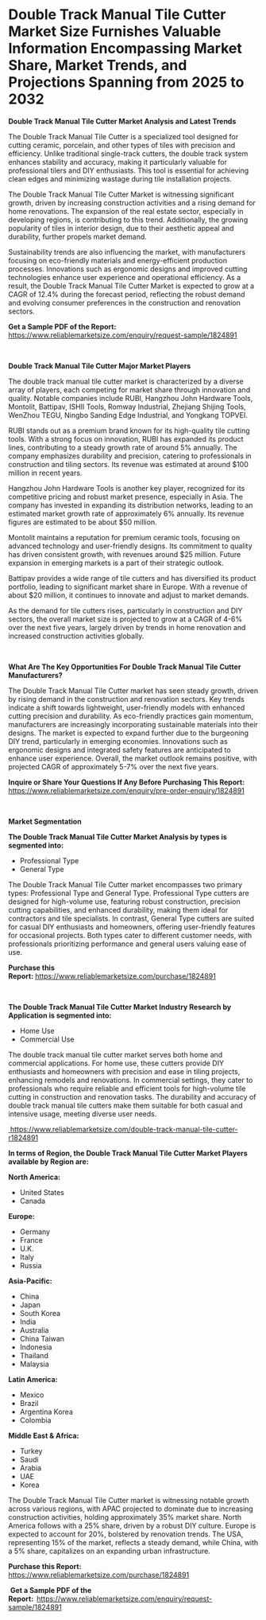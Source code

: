 <p><h1>Double Track Manual Tile Cutter Market Size Furnishes Valuable Information Encompassing Market Share, Market Trends, and Projections Spanning from 2025 to 2032</h1></p><p><strong>Double Track Manual Tile Cutter Market Analysis and Latest Trends</strong></p>
<p><p>The Double Track Manual Tile Cutter is a specialized tool designed for cutting ceramic, porcelain, and other types of tiles with precision and efficiency. Unlike traditional single-track cutters, the double track system enhances stability and accuracy, making it particularly valuable for professional tilers and DIY enthusiasts. This tool is essential for achieving clean edges and minimizing wastage during tile installation projects.</p><p>The Double Track Manual Tile Cutter Market is witnessing significant growth, driven by increasing construction activities and a rising demand for home renovations. The expansion of the real estate sector, especially in developing regions, is contributing to this trend. Additionally, the growing popularity of tiles in interior design, due to their aesthetic appeal and durability, further propels market demand.</p><p>Sustainability trends are also influencing the market, with manufacturers focusing on eco-friendly materials and energy-efficient production processes. Innovations such as ergonomic designs and improved cutting technologies enhance user experience and operational efficiency. As a result, the Double Track Manual Tile Cutter Market is expected to grow at a CAGR of 12.4% during the forecast period, reflecting the robust demand and evolving consumer preferences in the construction and renovation sectors.</p></p>
<p><strong>Get a Sample PDF of the Report:&nbsp;</strong> <a href="https://www.reliablemarketsize.com/enquiry/request-sample/1824891?utm_campaign=3251&utm_medium=2&utm_source=Github&utm_content=ia&utm_term=16042025&utm_id=double-track-manual-tile-cutter">https://www.reliablemarketsize.com/enquiry/request-sample/1824891</a></p>
<p>&nbsp;</p>
<p><strong>Double Track Manual Tile Cutter Major Market Players</strong></p>
<p><p>The double track manual tile cutter market is characterized by a diverse array of players, each competing for market share through innovation and quality. Notable companies include RUBI, Hangzhou John Hardware Tools, Montolit, Battipav, ISHII Tools, Romway Industrial, Zhejiang Shijing Tools, WenZhou TEGU, Ningbo Sanding Edge Industrial, and Yongkang TOPVEI.</p><p>RUBI stands out as a premium brand known for its high-quality tile cutting tools. With a strong focus on innovation, RUBI has expanded its product lines, contributing to a steady growth rate of around 5% annually. The company emphasizes durability and precision, catering to professionals in construction and tiling sectors. Its revenue was estimated at around $100 million in recent years.</p><p>Hangzhou John Hardware Tools is another key player, recognized for its competitive pricing and robust market presence, especially in Asia. The company has invested in expanding its distribution networks, leading to an estimated market growth rate of approximately 6% annually. Its revenue figures are estimated to be about $50 million.</p><p>Montolit maintains a reputation for premium ceramic tools, focusing on advanced technology and user-friendly designs. Its commitment to quality has driven consistent growth, with revenues around $25 million. Future expansion in emerging markets is a part of their strategic outlook.</p><p>Battipav provides a wide range of tile cutters and has diversified its product portfolio, leading to significant market share in Europe. With a revenue of about $20 million, it continues to innovate and adjust to market demands.</p><p>As the demand for tile cutters rises, particularly in construction and DIY sectors, the overall market size is projected to grow at a CAGR of 4-6% over the next five years, largely driven by trends in home renovation and increased construction activities globally.</p></p>
<p>&nbsp;</p>
<p><strong>What Are The Key Opportunities For Double Track Manual Tile Cutter Manufacturers?</strong></p>
<p><p>The Double Track Manual Tile Cutter market has seen steady growth, driven by rising demand in the construction and renovation sectors. Key trends indicate a shift towards lightweight, user-friendly models with enhanced cutting precision and durability. As eco-friendly practices gain momentum, manufacturers are increasingly incorporating sustainable materials into their designs. The market is expected to expand further due to the burgeoning DIY trend, particularly in emerging economies. Innovations such as ergonomic designs and integrated safety features are anticipated to enhance user experience. Overall, the market outlook remains positive, with projected CAGR of approximately 5-7% over the next five years.</p></p>
<p><strong>Inquire or Share Your Questions If Any Before Purchasing This Report:</strong> <a href="https://www.reliablemarketsize.com/enquiry/pre-order-enquiry/1824891?utm_campaign=3251&utm_medium=2&utm_source=Github&utm_content=ia&utm_term=16042025&utm_id=double-track-manual-tile-cutter">https://www.reliablemarketsize.com/enquiry/pre-order-enquiry/1824891</a></p>
<p>&nbsp;</p>
<p><strong>Market Segmentation</strong></p>
<p><strong>The Double Track Manual Tile Cutter Market Analysis by types is segmented into:</strong></p>
<p><ul><li>Professional Type</li><li>General Type</li></ul></p>
<p><p>The Double Track Manual Tile Cutter market encompasses two primary types: Professional Type and General Type. Professional Type cutters are designed for high-volume use, featuring robust construction, precision cutting capabilities, and enhanced durability, making them ideal for contractors and tile specialists. In contrast, General Type cutters are suited for casual DIY enthusiasts and homeowners, offering user-friendly features for occasional projects. Both types cater to different customer needs, with professionals prioritizing performance and general users valuing ease of use.</p></p>
<p><strong>Purchase this Report:&nbsp;</strong><a href="https://www.reliablemarketsize.com/purchase/1824891?utm_campaign=3251&utm_medium=2&utm_source=Github&utm_content=ia&utm_term=16042025&utm_id=double-track-manual-tile-cutter">https://www.reliablemarketsize.com/purchase/1824891</a></p>
<p>&nbsp;</p>
<p><strong>The Double Track Manual Tile Cutter Market Industry Research by Application is segmented into:</strong></p>
<p><ul><li>Home Use</li><li>Commercial Use</li></ul></p>
<p><p>The double track manual tile cutter market serves both home and commercial applications. For home use, these cutters provide DIY enthusiasts and homeowners with precision and ease in tiling projects, enhancing remodels and renovations. In commercial settings, they cater to professionals who require reliable and efficient tools for high-volume tile cutting in construction and renovation tasks. The durability and accuracy of double track manual tile cutters make them suitable for both casual and intensive usage, meeting diverse user needs.</p></p>
<p><a href="https://www.reliablemarketsize.com/double-track-manual-tile-cutter-r1824891?utm_campaign=3251&utm_medium=2&utm_source=Github&utm_content=ia&utm_term=16042025&utm_id=double-track-manual-tile-cutter">&nbsp;https://www.reliablemarketsize.com/double-track-manual-tile-cutter-r1824891</a></p>
<p><strong>In terms of Region, the Double Track Manual Tile Cutter Market Players available by Region are:</strong></p>
<p>
    <p> <strong> North America: </strong>
        <ul>
            <li>United States</li>
            <li>Canada</li>
        </ul>
        </p> 
    <p> <strong> Europe: </strong>
        <ul>
            <li>Germany</li>
            <li>France</li>
            <li>U.K.</li>
            <li>Italy</li>
            <li>Russia</li>
        </ul>
        </p> 
    <p> <strong> Asia-Pacific: </strong>
        <ul>
            <li>China</li>
            <li>Japan</li>
            <li>South Korea</li>
            <li>India</li>
            <li>Australia</li>
            <li>China Taiwan</li>
            <li>Indonesia</li>
            <li>Thailand</li>
            <li>Malaysia</li>
        </ul>
        </p> 
    <p> <strong> Latin America: </strong>
        <ul>
            <li>Mexico</li>
            <li>Brazil</li>
            <li>Argentina Korea</li>
            <li>Colombia</li>
        </ul>
        </p> 
    <p> <strong> Middle East & Africa: </strong>
        <ul>
            <li>Turkey</li>
            <li>Saudi</li>
            <li>Arabia</li>
            <li>UAE</li>
            <li>Korea</li>
        </ul>
    </p>
    </p>
<p><p>The Double Track Manual Tile Cutter market is witnessing notable growth across various regions, with APAC projected to dominate due to increasing construction activities, holding approximately 35% market share. North America follows with a 25% share, driven by a robust DIY culture. Europe is expected to account for 20%, bolstered by renovation trends. The USA, representing 15% of the market, reflects a steady demand, while China, with a 5% share, capitalizes on an expanding urban infrastructure.</p></p>
<p><strong>Purchase this Report: </strong><a href="https://www.reliablemarketsize.com/purchase/1824891?utm_campaign=3251&utm_medium=2&utm_source=Github&utm_content=ia&utm_term=16042025&utm_id=double-track-manual-tile-cutter">https://www.reliablemarketsize.com/purchase/1824891</a></p>
<p>&nbsp;<strong>Get a Sample PDF of the Report:&nbsp;&nbsp;</strong><a href="https://www.reliablemarketsize.com/enquiry/request-sample/1824891?utm_campaign=3251&utm_medium=2&utm_source=Github&utm_content=ia&utm_term=16042025&utm_id=double-track-manual-tile-cutter">https://www.reliablemarketsize.com/enquiry/request-sample/1824891</a></p>
<p><strong></strong></p>
<p><p></p><p></p><p></p></p>